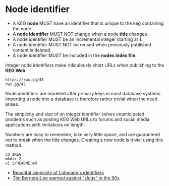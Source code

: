 # Node identifier

* A KEG **node** MUST have an identifier that is unique to the keg containing the node.
* A **node identifier** MUST NOT change when a node **title** changes.
* A node identifier MUST be an incremental integer starting at 1.
* A node identifier MUST NOT be reused when previously published content is deleted.
* A node identifier MUST be included in the **nodes index file**.

Integer node identifiers make ridiculously short URLs when publishing to the **KEG Web**.

```
https://rwx.gg/45
rwx.gg/45
```

Node identifiers are modeled after primary keys in most database systems. Importing a node into a database is therefore rather trivial when the need arises.

The simplicity and size of an integer identifier solves unanticipated problems such as posting KEG Web URLs to forums and social media applications with limitations on length.

Numbers are easy to remember, take very little space, and are guaranteed not to break when the title changes. Creating a new node is trivial using this method.

```
cd $KEG
mkdir 2
vi 2/README.md
```

* [Beautiful simplicity of Luhmann's identifiers](../4)
* [Tim Berners-Lee warned against "slugs" in the 90s](../2)
